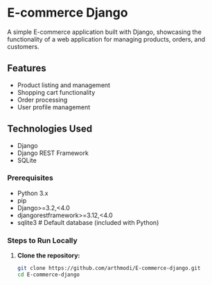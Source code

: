 # E-commerce Django

A simple E-commerce application built with Django, showcasing the functionality of a web application for managing products, orders, and customers.

## Features

- Product listing and management
- Shopping cart functionality
- Order processing
- User profile management

## Technologies Used

- Django
- Django REST Framework
- SQLite

### Prerequisites

- Python 3.x
- pip
- Django>=3.2,<4.0
- djangorestframework>=3.12,<4.0
- sqlite3  # Default database (included with Python)


### Steps to Run Locally

1. **Clone the repository:**

   ```bash
   git clone https://github.com/arthmodi/E-commerce-django.git
   cd E-commerce-django
